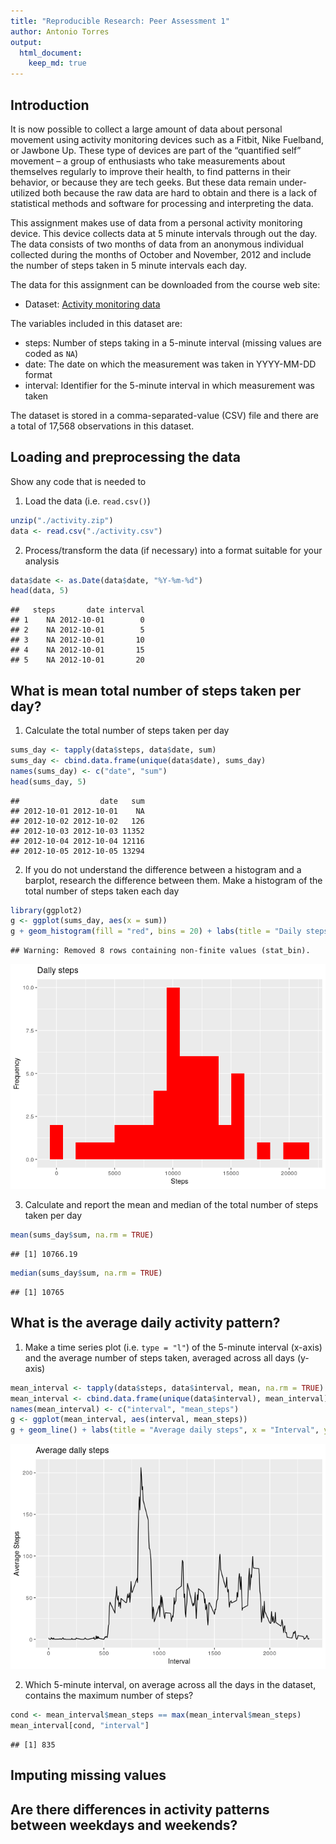 ```yaml
---
title: "Reproducible Research: Peer Assessment 1"
author: Antonio Torres
output: 
  html_document:
    keep_md: true
---
```


## Introduction
It is now possible to collect a large amount of data about personal movement using activity monitoring devices such as a Fitbit, Nike Fuelband, or Jawbone Up. These type of devices are part of the “quantified self” movement – a group of enthusiasts who take measurements about themselves regularly to improve their health, to find patterns in their behavior, or because they are tech geeks. But these data remain under-utilized both because the raw data are hard to obtain and there is a lack of statistical methods and software for processing and interpreting the data.

This assignment makes use of data from a personal activity monitoring device. This device collects data at 5 minute intervals through out the day. The data consists of two months of data from an anonymous individual collected during the months of October and November, 2012 and include the number of steps taken in 5 minute intervals each day.

The data for this assignment can be downloaded from the course web site:

* Dataset: [Activity monitoring data](https://d396qusza40orc.cloudfront.net/repdata%2Fdata%2Factivity.zip) 

The variables included in this dataset are:

* steps: Number of steps taking in a 5-minute interval (missing values are coded as `NA`)
* date: The date on which the measurement was taken in YYYY-MM-DD format
* interval: Identifier for the 5-minute interval in which measurement was taken

The dataset is stored in a comma-separated-value (CSV) file and there are a total of 17,568 observations in this dataset. 

## Loading and preprocessing the data

Show any code that is needed to

1. Load the data (i.e. `read.csv()`)

```r
unzip("./activity.zip")
data <- read.csv("./activity.csv")
```

2. Process/transform the data (if necessary) into a format suitable for your analysis
    

```r
data$date <- as.Date(data$date, "%Y-%m-%d")
head(data, 5)
```

```
##   steps       date interval
## 1    NA 2012-10-01        0
## 2    NA 2012-10-01        5
## 3    NA 2012-10-01       10
## 4    NA 2012-10-01       15
## 5    NA 2012-10-01       20
```

## What is mean total number of steps taken per day?

1. Calculate the total number of steps taken per day

```r
sums_day <- tapply(data$steps, data$date, sum)
sums_day <- cbind.data.frame(unique(data$date), sums_day)
names(sums_day) <- c("date", "sum")
head(sums_day, 5)
```

```
##                  date   sum
## 2012-10-01 2012-10-01    NA
## 2012-10-02 2012-10-02   126
## 2012-10-03 2012-10-03 11352
## 2012-10-04 2012-10-04 12116
## 2012-10-05 2012-10-05 13294
```

2. If you do not understand the difference between a histogram and a barplot, research the difference between them. Make a histogram of the total number of steps taken each day

```r
library(ggplot2)
g <- ggplot(sums_day, aes(x = sum))
g + geom_histogram(fill = "red", bins = 20) + labs(title = "Daily steps", x = "Steps", y = "Frequency")
```

```
## Warning: Removed 8 rows containing non-finite values (stat_bin).
```

![](PA1_template_files/figure-html/unnamed-chunk-4-1.png)<!-- -->

3. Calculate and report the mean and median of the total number of steps taken per day

```r
mean(sums_day$sum, na.rm = TRUE)
```

```
## [1] 10766.19
```

```r
median(sums_day$sum, na.rm = TRUE)
```

```
## [1] 10765
```

## What is the average daily activity pattern?

1. Make a time series plot (i.e. `type = "l"`) of the 5-minute interval (x-axis) and the average number of steps taken, averaged across all days (y-axis)


```r
mean_interval <- tapply(data$steps, data$interval, mean, na.rm = TRUE)
mean_interval <- cbind.data.frame(unique(data$interval), mean_interval)
names(mean_interval) <- c("interval", "mean_steps")
g <- ggplot(mean_interval, aes(interval, mean_steps))
g + geom_line() + labs(title = "Average daily steps", x = "Interval", y = "Average Steps")
```

![](PA1_template_files/figure-html/unnamed-chunk-7-1.png)<!-- -->

2. Which 5-minute interval, on average across all the days in the dataset, contains the maximum number of steps?


```r
cond <- mean_interval$mean_steps == max(mean_interval$mean_steps)
mean_interval[cond, "interval"]
```

```
## [1] 835
```

## Imputing missing values



## Are there differences in activity patterns between weekdays and weekends?
